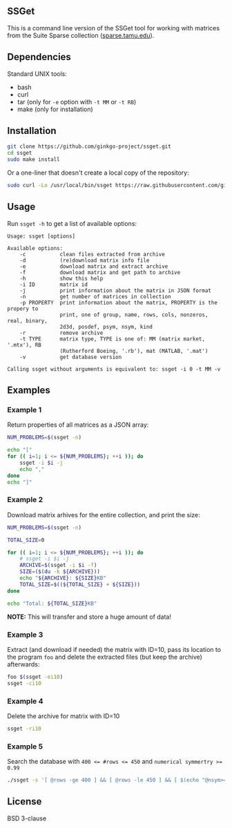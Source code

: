 SSGet
-----

This is a command line version of the SSGet tool for working with matrices from
the Suite Sparse collection ([sparse.tamu.edu](sparse.tamu.edu)).

Dependencies
------------

Standard UNIX tools:

*   bash
*   curl
*   tar (only for `-e` option with `-t MM` or `-t RB`)
*   make (only for installation)


Installation
------------

```sh
git clone https://github.com/ginkgo-project/ssget.git
cd ssget
sudo make install
```

Or a one-liner that doesn't create a local copy of the repository:

```sh
sudo curl -Lo /usr/local/bin/ssget https://raw.githubusercontent.com/ginkgo-project/ssget/master/ssget
```

Usage
-----

Run `ssget -h` to get a list of available options:

```
Usage: ssget [options]

Available options:
    -c           clean files extracted from archive
    -d           (re)download matrix info file
    -e           download matrix and extract archive
    -f           download matrix and get path to archive
    -h           show this help
    -i ID        matrix id
    -j           print information about the matrix in JSON format
    -n           get number of matrices in collection
    -p PROPERTY  print information about the matrix, PROPERTY is the propery to
                 print, one of group, name, rows, cols, nonzeros, real, binary,
                 2d3d, posdef, psym, nsym, kind
    -r           remove archive
    -t TYPE      matrix type, TYPE is one of: MM (matrix market, '.mtx'), RB
                 (Rutherford Boeing, '.rb'), mat (MATLAB, '.mat')
    -v           get database version

Calling ssget without arguments is equivalent to: ssget -i 0 -t MM -v
```

Examples
--------


### Example 1

Return properties of all matrices as a JSON array:

```sh
NUM_PROBLEMS=$(ssget -n)

echo "["
for (( i=1; i <= ${NUM_PROBLEMS}; ++i )); do
    ssget -i $i -j
    echo ","
done
echo "]"
```


### Example 2

Download matrix arhives for the entire collection, and print the size:

```sh
NUM_PROBLEMS=$(ssget -n)

TOTAL_SIZE=0

for (( i=1; i <= ${NUM_PROBLEMS}; ++i )); do
    # ssget -i $i -j
    ARCHIVE=$(ssget -i $i -f)
    SIZE=($(du -k ${ARCHIVE}))
    echo "${ARCHIVE}: ${SIZE}KB"
    TOTAL_SIZE=$((${TOTAL_SIZE} + ${SIZE}))
done

echo "Total: ${TOTAL_SIZE}KB"
```

__NOTE:__ This will transfer and store a huge amount of data!


### Example 3
Extract (and download if needed) the matrix with ID=10, pass its location to
the program `foo` and delete the extracted files (but keep the archive)
afterwards:

```sh
foo $(ssget -ei10)
ssget -ci10
```

### Example 4
Delete the archive for matrix with ID=10

```sh
ssget -ri10
```

### Example 5
Search the database with `400 <= #rows <= 450` and
`numerical symmertry >= 0.99`

```sh
./ssget -s '[ @rows -ge 400 ] && [ @rows -le 450 ] && [ $(echo "@nsym>=0.99"| bc) -eq 1 ]'
```

License
-------
BSD 3-clause

